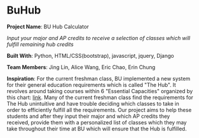 # BuHub

**Project Name**: BU Hub Calculator

_Input your major and AP credits to receive a selection of classes which will fulfill remaining hub credits_

**Built With**: Python, HTML/CSS(bootstrap), javascript, jquery, Django

**Team Members**: Jing Lin, Alice Wang, Eric Chao, Erin Chung

**Inspiration**: For the current freshman class, BU implemented a new system for their general
education requirements which is called "The Hub". It revolves around taking courses within 6
"Essential Capacities" organized by this chart: [link](http://https://www.bu.edu/sargent/files/2018/06/BUHub-2.jpg).
Many of the current freshman class find the requirements for The Hub unintuitive and have trouble deciding
which classes to take in order to efficiently fulfill all the requirements. Our project aims to help these
students and after they input their major and which AP credits they received, provide them with a personalized list
of classes which they may take throughout their time at BU which will ensure that the Hub is fulfilled.